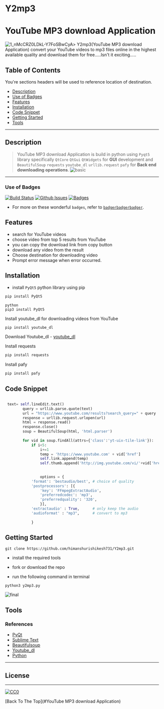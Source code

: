 # Y2mp3
# YouTube MP3 download Application
![1_nMcCRZ0LDkL-Y7FoSBwCyA](https://user-images.githubusercontent.com/27719791/79046759-5f750380-7c30-11ea-8761-7ad0d0182b66.jpeg)> Y2mp3(YouTube MP3 download Application) convert your YouTube videos to mp3 files online in the highest available quality and download them for free.....Isn't it exciting.....



## Table of Contents
You're sections headers will be used to reference location of destination.

- [Description](#description)
- [Use of Badges](#use-of-badges)
- [Features](#features)
- [Installation](#installation)
- [Code Snippet](#code-snippet)
- [Getting Started](#getting-started)
- [Tools](#tools)



---

## Description
> YouTube MP3 download Application is build in python using `Pyqt5` library specifically `QtCore`  `QtGui`  `QtWidgets` for **GUI** development and `BeautifulSoup` `requests` `youtube_dl` `urllib.request` `pafy` for **Back end downloading operations**.
![basic](https://user-images.githubusercontent.com/27719791/79046018-de1b7200-7c2b-11ea-914e-7efc9a1dfa95.png)

---

### Use of Badges

[![Build Status](http://img.shields.io/travis/badges/badgerbadgerbadger.svg?style=flat-square)](https://travis-ci.org/badges/badgerbadgerbadger) [![Github Issues](http://githubbadges.herokuapp.com/badges/badgerbadgerbadger/issues.svg?style=flat-square)](https://github.com/badges/badgerbadgerbadger/issues)  [![Badges](http://img.shields.io/:badges-9/9-ff6799.svg?style=flat-square)](https://github.com/badges/badgerbadgerbadger)

- For more on these wonderful `badges`, refer to <a href="http://badges.github.io/badgerbadgerbadger/" target="_blank">`badgerbadgerbadger`</a>.





## Features
  * search for YouTube videos 
  * choose video from top 5 results from YouTube 
  * you can copy the download link from copy button 
  * download any video from the result
  * Choose destination for downloading video
  * Prompt error message when error occurred.
  
  





## Installation
* install `PyQt5` python library using pip
```python
pip install PyQt5
```
```
python
pip3 install PyQt5

```
Install youtube_dl for downloading videos from YouTube
```python
pip install youtube_dl
```
Download Youtube_dl - [youtube_dl](https://pypi.org/project/youtube_dl/)

Install requests
```python
pip install requests
```
Install pafy 
```python
pip install pafy
```




## Code Snippet

```python 

 text= self.lineEdit.text()   
        query = urllib.parse.quote(text)
        url = "https://www.youtube.com/results?search_query=" + query
        response = urllib.request.urlopen(url)
        html = response.read()
        response.close()
        soup = BeautifulSoup(html, 'html.parser')
         
        for vid in soup.findAll(attrs={'class':'yt-uix-tile-link'}):
            if i<5:
                i+=1   
                temp = 'https://www.youtube.com' + vid['href']
                self.link.append(temp)
                self.thumb.append('http://img.youtube.com/vi/'+vid['href'].replace('/watch?v=','')+'/default.jpg')
​
​
                options = {
            'format': 'bestaudio/best', # choice of quality
            'postprocessors': [{
                'key': 'FFmpegExtractAudio',
                'preferredcodec': 'mp3',
                'preferredquality': '320',
                }],
            'extractaudio' : True,      # only keep the audio
            'audioformat' : "mp3",      # convert to mp3 
             
            }

```
## Getting Started
```
git clone https://github.com/himanshurishikesh731/Y2mp3.git
```
* install the required tools 

* fork or download the repo 

* run the following command in terminal

```
python3 y2mp3.py
```


![final](https://user-images.githubusercontent.com/27719791/79046085-42d6cc80-7c2c-11ea-99fb-0efc9efcaff2.png)


## Tools
### References
* [PyQt](https://riverbankcomputing.com/software/pyqt/intro)
* [Sublime Text](https://www.sublimetext.com/3)
* [Beautifulsoup](https://pypi.org/project/beautifulsoup4/)
* [Youtube_dl](https://pypi.org/project/youtube_dl/)
* [Python](https://www.python.org/)



---



## License
---
[![CC0](https://licensebuttons.net/p/zero/1.0/88x31.png)](https://creativecommons.org/publicdomain/zero/1.0/)


[Back To The Top](#YouTube MP3 download Application)
